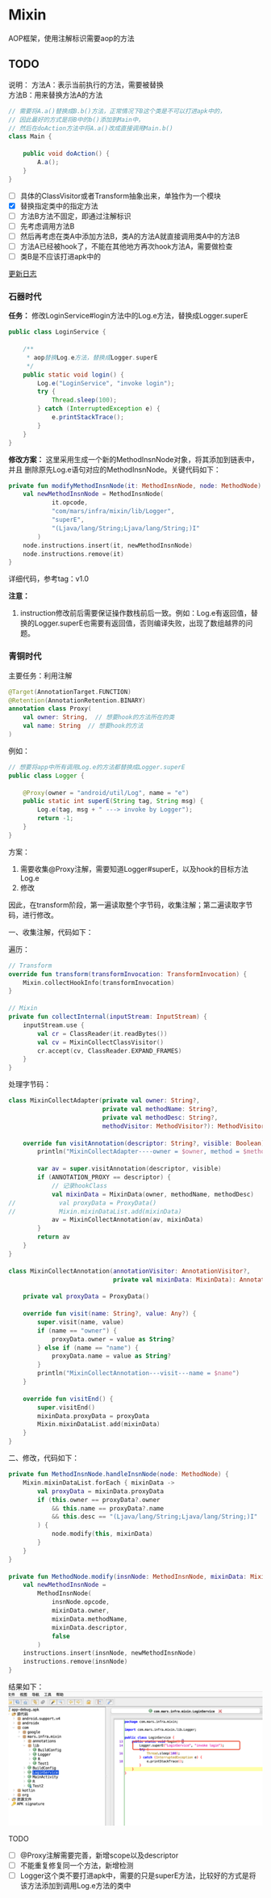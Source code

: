 # Mixin

AOP框架，使用注解标识需要aop的方法  

## TODO   
说明：
方法A：表示当前执行的方法，需要被替换     
方法B：用来替换方法A的方法
```java
// 需要将A.a()替换成B.b()方法，正常情况下B这个类是不可以打进apk中的，
// 因此最好的方式是将B中的b()添加到Main中，
// 然后在doAction方法中将A.a()改成直接调用Main.b()
class Main {

    public void doAction() {
        A.a();  
    }
}
```


- [ ] 具体的ClassVisitor或者Transform抽象出来，单独作为一个模块
- [x] 替换指定类中的指定方法
- [ ] 方法B方法不固定，即通过注解标识
- [ ] 先考虑调用方法B
- [ ] 然后再考虑在类A中添加方法B，类A的方法A就直接调用类A中的方法B
- [ ] 方法A已经被hook了，不能在其他地方再次hook方法A，需要做检查
- [ ] 类B是不应该打进apk中的    

[更新日志](https://github.com/JohnnySwordMan/Mixin/blob/develop/UPDATE.md)


### 石器时代       
**任务：** 修改LoginService#login方法中的Log.e方法，替换成Logger.superE
```java
public class LoginService {

    /**
     * aop替换Log.e方法，替换成Logger.superE
     */
    public static void login() {
        Log.e("LoginService", "invoke login");
        try {
            Thread.sleep(100);
        } catch (InterruptedException e) {
            e.printStackTrace();
        }
    }
}
```  
**修改方案：** 这里采用生成一个新的MethodInsnNode对象，将其添加到链表中，并且 删除原先Log.e语句对应的MethodInsnNode。关键代码如下：
```kotlin
private fun modifyMethodInsnNode(it: MethodInsnNode, node: MethodNode) {
    val newMethodInsnNode = MethodInsnNode(
            it.opcode,
            "com/mars/infra/mixin/lib/Logger",
            "superE",
            "(Ljava/lang/String;Ljava/lang/String;)I"
        )
    node.instructions.insert(it, newMethodInsnNode)
    node.instructions.remove(it) 
}
```      
详细代码，参考tag：v1.0   

**注意：**
1. instruction修改前后需要保证操作数栈前后一致。例如：Log.e有返回值，替换的Logger.superE也需要有返回值，否则编译失败，出现了数组越界的问题。

### 青铜时代   
主要任务：利用注解
```kotlin
@Target(AnnotationTarget.FUNCTION)
@Retention(AnnotationRetention.BINARY)
annotation class Proxy(
    val owner: String,  // 想要hook的方法所在的类
    val name: String  // 想要hook的方法
)
```   
例如：
```java
// 想要将app中所有调用Log.e的方法都替换成Logger.superE
public class Logger {

    @Proxy(owner = "android/util/Log", name = "e")
    public static int superE(String tag, String msg) {
        Log.e(tag, msg + " ---> invoke by Logger");
        return -1;
    }
}
```       

方案：
1. 需要收集@Proxy注解，需要知道Logger#superE，以及hook的目标方法Log.e
2. 修改

因此，在transform阶段，第一遍读取整个字节码，收集注解；第二遍读取字节码，进行修改。

一、收集注解，代码如下：   

遍历：
```kotlin
// Transform
override fun transform(transformInvocation: TransformInvocation) {
    Mixin.collectHookInfo(transformInvocation)
}

// Mixin
private fun collectInternal(inputStream: InputStream) {
    inputStream.use {
        val cr = ClassReader(it.readBytes())
        val cv = MixinCollectClassVisitor()
        cr.accept(cv, ClassReader.EXPAND_FRAMES)
    }
}
```
处理字节码：
```kotlin
class MixinCollectAdapter(private val owner: String?,
                          private val methodName: String?,
                          private val methodDesc: String?,
                          methodVisitor: MethodVisitor?): MethodVisitor(Opcodes.ASM7, methodVisitor) {

    override fun visitAnnotation(descriptor: String?, visible: Boolean): AnnotationVisitor? {
        println("MixinCollectAdapter----owner = $owner, method = $methodName, visitAnnotation = $descriptor, visible = $visible")

        var av = super.visitAnnotation(descriptor, visible)
        if (ANNOTATION_PROXY == descriptor) {
            // 记录hookClass
            val mixinData = MixinData(owner, methodName, methodDesc)
//            val proxyData = ProxyData()
//            Mixin.mixinDataList.add(mixinData)
            av = MixinCollectAnnotation(av, mixinData)
        }
        return av
    }
}

class MixinCollectAnnotation(annotationVisitor: AnnotationVisitor?,
                             private val mixinData: MixinData): AnnotationVisitor(Opcodes.ASM7, annotationVisitor) {

    private val proxyData = ProxyData()

    override fun visit(name: String?, value: Any?) {
        super.visit(name, value)
        if (name == "owner") {
            proxyData.owner = value as String?
        } else if (name == "name") {
            proxyData.name = value as String?
        }
        println("MixinCollectAnnotation---visit---name = $name")
    }

    override fun visitEnd() {
        super.visitEnd()
        mixinData.proxyData = proxyData
        Mixin.mixinDataList.add(mixinData)
    }
}
```   

二、修改，代码如下：
```kotlin
private fun MethodInsnNode.handleInsnNode(node: MethodNode) {
    Mixin.mixinDataList.forEach { mixinData ->
        val proxyData = mixinData.proxyData
        if (this.owner == proxyData?.owner
            && this.name == proxyData?.name
            && this.desc == "(Ljava/lang/String;Ljava/lang/String;)I"  // TODO proxtData新增descriptor属性
        ) {
            node.modify(this, mixinData)
        }
    }
}

private fun MethodNode.modify(insnNode: MethodInsnNode, mixinData: MixinData) {
    val newMethodInsnNode =
        MethodInsnNode(
            insnNode.opcode,
            mixinData.owner,
            mixinData.methodName,
            mixinData.descriptor,
            false
        )
    instructions.insert(insnNode, newMethodInsnNode)
    instructions.remove(insnNode)
}
```   

结果如下：
![青铜时代](./assets/青铜时代.png)  

TODO   
- [ ] @Proxy注解需要完善，新增scope以及descriptor
- [ ] 不能重复修复同一个方法，新增检测
- [ ] Logger这个类不要打进apk中，需要的只是superE方法，比较好的方式是将该方法添加到调用Log.e方法的类中